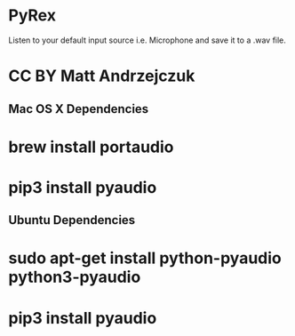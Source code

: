 # PyRex
Listen to your default input source i.e. Microphone and save it to a .wav file.

# CC BY Matt Andrzejczuk

##  Mac OS X Dependencies
# brew install portaudio 
# pip3 install pyaudio

##  Ubuntu Dependencies 
# sudo apt-get install python-pyaudio python3-pyaudio 
# pip3 install pyaudio
